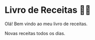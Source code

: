 # Livro de Receitas :man_cook:

Olá! Bem vindo ao meu livro de receitas.

Novas receitas todos os dias.